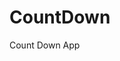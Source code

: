 # CountDown
 Count Down App
       
                       
                                                                                                                          
                                                                                                       
                                                                                                     
                                                                                         
                                                                            
                                                  
                                
                     
     
  
   
